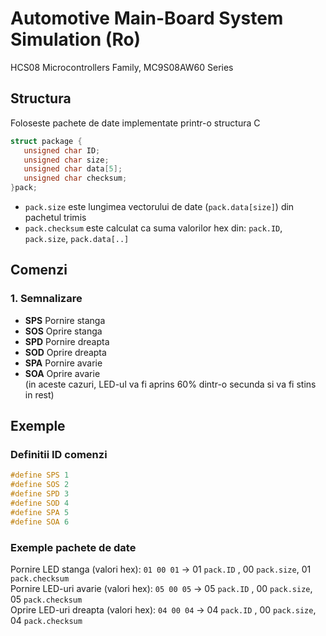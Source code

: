 # Automotive Main-Board System Simulation (Ro)
HCS08 Microcontrollers Family, MC9S08AW60 Series

## Structura
Foloseste pachete de date implementate printr-o structura C

```c
struct package {
   unsigned char ID;
   unsigned char size;
   unsigned char data[5];
   unsigned char checksum;
}pack;
```

* ```pack.size``` este lungimea vectorului de date (```pack.data[size]```) din pachetul trimis  
* ```pack.checksum``` este calculat ca suma valorilor hex din: ```pack.ID```, ```pack.size```, ```pack.data[..]``` 

## Comenzi
### 1. Semnalizare 
* **SPS** Pornire stanga  
* **SOS** Oprire stanga  
* **SPD** Pornire dreapta  
* **SOD** Oprire dreapta  
* **SPA** Pornire avarie  
* **SOA** Oprire avarie  
(in aceste cazuri, LED-ul va fi aprins 60% dintr-o secunda si va fi stins in rest)

## Exemple
### Definitii ID comenzi
```c
#define SPS 1  
#define SOS 2  
#define SPD 3  
#define SOD 4  
#define SPA 5  
#define SOA 6  
```

### Exemple pachete de date
Pornire LED stanga (valori hex): ```01 00 01``` -> 01 ```pack.ID``` , 00 ```pack.size```, 01 ```pack.checksum```  
Pornire LED-uri avarie (valori hex): ```05 00 05``` -> 05 ```pack.ID``` , 00 ```pack.size```, 05 ```pack.checksum```  
Oprire LED-uri dreapta (valori hex): ```04 00 04``` -> 04 ```pack.ID``` , 00 ```pack.size```, 04 ```pack.checksum```  


